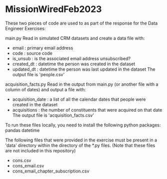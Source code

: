 # MissionWiredFeb2023
These two pieces of code are used to as part of the response for the Data Engineer Exercises:

main.py
Read in simulated CRM datasets and create a data file with:
* email : primary email address
* code : source code
* is_unsub : is the associated email address unsubscribed?
* created_dt : datetime the person was created in the dataset
* updated_dt : datetime the person was last updated in the dataset
The output file is 'people.csv'

acquisition_facts.py
Read in the output from main.py (or another file with a column of dates) and output a file with:
* acquisition_date : a list of all the calendar dates that people were created in the dataset
* acquisitions : the number of constituents that were acquired on that date
The output file is 'acquisition_facts.csv'

To run these files locally, you need to install the following python packages:
pandas
datetime

The following files that were provided in the exercise must be present in a 'data' directory within the directory of the *.py files. (Note that these files are not included in this repository)
* cons.csv
* cons_email.csv
* cons_email_chapter_subscription.csv

